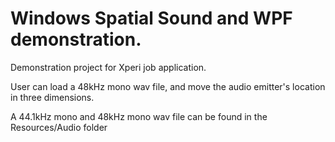 # Windows Spatial Sound and WPF demonstration.

Demonstration project for Xperi job application.

User can load a 48kHz mono wav file, and move the audio emitter's location in three dimensions.

A 44.1kHz mono and 48kHz mono wav file can be found in the Resources/Audio folder
